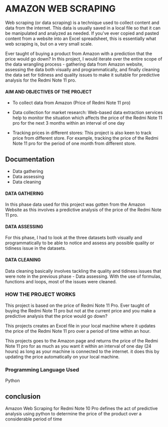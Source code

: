 
# AMAZON WEB SCRAPING

Web scraping (or data scraping) is a technique used to collect content and data from the internet. This data is usually saved in a local file so that it can be manipulated and analyzed as needed. If you've ever copied and pasted content from a website into an Excel spreadsheet, this is essentially what web scraping is, but on a very small scale.

Ever taught of buying a product from Amazon with a prediction that the price would go down? In this project, I would iterate over the entire scope of the data wrangling process - gathering data from Amazon website, assessing the data both visually and programmatically, and finally cleaning the data set for tidiness and quality issues to make it suitable for predictive analysis for the Redmi Note 11 pro.

#### AIM AND OBJECTIVES OF THE PROJECT


- To collect data from Amazon (Price of Redmi Note 11 pro)

- Data collection for market research: Web-based data extraction services help to monitor the situation which affects the price of the Redmi Note 11 pro for the next 3 months within an interval of one day

- Tracking prices in different stores: This project is also keen to track price from different store. For example, tracking the price of the Redmi Note 11 pro for the period of one month from different store.


## Documentation

- Data gathering
- Data assessing 
- Data cleaning 

#### DATA GATHERING 

In this phase data used for this project was gotten from the Amazon Website as this involves a predictive analysis of the price of the Redmi Note 11 pro.

#### DATA ASSESSING 

For this phase, I had to look at the three datasets both visually and programmatically to be able to notice and assess any possible quality or tidiness issue in the datasets.

#### DATA CLEANING 

Data cleaning basically involves tackling the quality and tidiness issues that were note in the previous phase - Data assessing. With the use of formulas, functions and loops, most of the issues were cleaned. 

### HOW THE PROJECT WORKS

This project is based on the price of Redmi Note 11 Pro. Ever taught of buying the Redmi Note 11 pro but not at the current price and you make a predictive analysis that the price would go down?

This projects creates an Excel file in your local machine where it updates the price of the Redmi Note 11 pro over a period of time within an hour.

This projects goes to the Amazon page and returns the price of the Redmi Note 11 pro for as much as you want it within an interval of one day (24 hours) as long as your machine is connected to the internet. it does this by updating the price automatically on your local machine.
### Programming Language Used

Python
## conclusion

Amazon Web Scraping for Redmi Note 10 Pro defines the act  of predictive analysis using python to determine the price of the product over a considerable period of time
